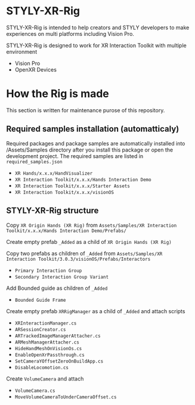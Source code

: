 # STYLY-XR-Rig

STYLY-XR-Rig is intended to help creators and STYLY developers to make experiences on multi platforms including Vision Pro.   

STYLY-XR-Rig is designed to work for XR Interaction Toolkit with multiple environment
- Vision Pro
- OpenXR Devices

# How the Rig is made
This section is written for maintenance purose of this repository.

## Required samples installation (automatticaly)
Required packages and package samples are automatically installed into /Assets/Samples directory after you install this package or open the development project.
The required samples are listed in `required_samples.json`

- `XR Hands/x.x.x/HandVisualizer`
- `XR Interaction Toolkit/x.x.x/Hands Interaction Demo`
- `XR Interaction Toolkit/x.x.x/Starter Assets`
- `XR Interaction Toolkit/x.x.x/visionOS`

## STYLY-XR-Rig structure
Copy `XR Origin Hands (XR Rig)` from `Assets/Samples/XR Interaction Toolkit/x.x.x/Hands Interaction Demo/Prefabs/`

Create empty prefab `_Added` as a child of `XR Origin Hands (XR Rig)`  

Copy two prefabs as children of `_Added` from `Assets/Samples/XR Interaction Toolkit/3.0.3/visionOS/Prefabs/Interactors`
- `Primary Interaction Group`
- `Secondary Interaction Group Variant`

Add Bounded guide as children of `_Added`
- `Bounded Guide Frame`

Create empty prefab `XRRigManager` as a child of `_Added` and attach scripts
- `XRInteractionManager.cs`
- `ARSessionCreator.cs`
- `ARTrackedImageManagerAttacher.cs`
- `ARMeshManagerAttacher.cs`
- `HideHandMeshOnVisionOs.cs`
- `EnableOpenXrPassthrough.cs`
- `SetCameraYOffsetZeroOnBuildApp.cs`
- `DisableLocomotion.cs`

Create `VolumeCamera` and attach
- `VolumeCamera.cs`
- `MoveVolumeCameraToUnderCameraOffset.cs`



